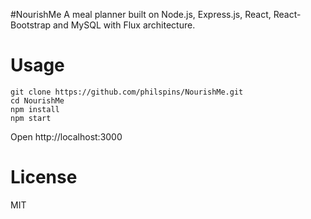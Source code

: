 #NourishMe
A meal planner built on Node.js, Express.js, React, React-Bootstrap and MySQL with Flux architecture.


Usage
=====
```
git clone https://github.com/philspins/NourishMe.git
cd NourishMe
npm install
npm start
```
Open http://localhost:3000


License
=======
MIT
